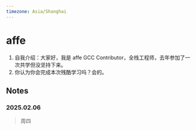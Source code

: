 ```yaml
---
timezone: Asia/Shanghai
---
```


# affe

1. 自我介绍：大家好，我是 affe GCC Contributor，全栈工程师，去年参加了一次共学但没坚持下来。
2. 你认为你会完成本次残酷学习吗？会的。

## Notes

<!-- Content_START -->

### 2025.02.06
> 周四
